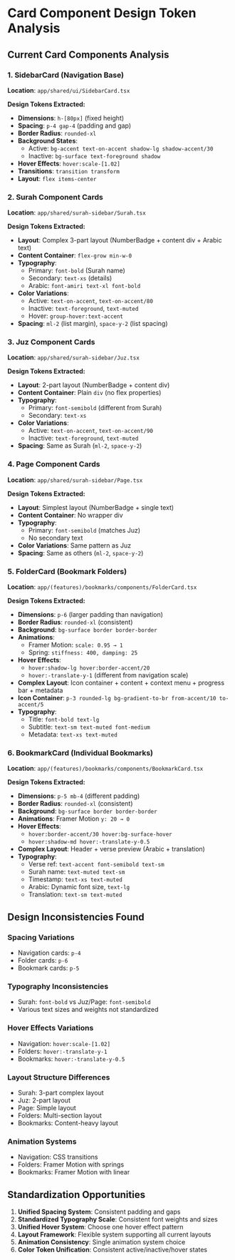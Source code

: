 # Card Component Design Token Analysis

## Current Card Components Analysis

### 1. SidebarCard (Navigation Base)

**Location**: `app/shared/ui/SidebarCard.tsx`

**Design Tokens Extracted:**

- **Dimensions**: `h-[80px]` (fixed height)
- **Spacing**: `p-4 gap-4` (padding and gap)
- **Border Radius**: `rounded-xl`
- **Background States**:
  - Active: `bg-accent text-on-accent shadow-lg shadow-accent/30`
  - Inactive: `bg-surface text-foreground shadow`
- **Hover Effects**: `hover:scale-[1.02]`
- **Transitions**: `transition transform`
- **Layout**: `flex items-center`

### 2. Surah Component Cards

**Location**: `app/shared/surah-sidebar/Surah.tsx`

**Design Tokens Extracted:**

- **Layout**: Complex 3-part layout (NumberBadge + content div + Arabic text)
- **Content Container**: `flex-grow min-w-0`
- **Typography**:
  - Primary: `font-bold` (Surah name)
  - Secondary: `text-xs` (details)
  - Arabic: `font-amiri text-xl font-bold`
- **Color Variations**:
  - Active: `text-on-accent`, `text-on-accent/80`
  - Inactive: `text-foreground`, `text-muted`
  - Hover: `group-hover:text-accent`
- **Spacing**: `ml-2` (list margin), `space-y-2` (list spacing)

### 3. Juz Component Cards

**Location**: `app/shared/surah-sidebar/Juz.tsx`

**Design Tokens Extracted:**

- **Layout**: 2-part layout (NumberBadge + content div)
- **Content Container**: Plain `div` (no flex properties)
- **Typography**:
  - Primary: `font-semibold` (different from Surah)
  - Secondary: `text-xs`
- **Color Variations**:
  - Active: `text-on-accent`, `text-on-accent/90`
  - Inactive: `text-foreground`, `text-muted`
- **Spacing**: Same as Surah (`ml-2`, `space-y-2`)

### 4. Page Component Cards

**Location**: `app/shared/surah-sidebar/Page.tsx`

**Design Tokens Extracted:**

- **Layout**: Simplest layout (NumberBadge + single text)
- **Content Container**: No wrapper div
- **Typography**:
  - Primary: `font-semibold` (matches Juz)
  - No secondary text
- **Color Variations**: Same pattern as Juz
- **Spacing**: Same as others (`ml-2`, `space-y-2`)

### 5. FolderCard (Bookmark Folders)

**Location**: `app/(features)/bookmarks/components/FolderCard.tsx`

**Design Tokens Extracted:**

- **Dimensions**: `p-6` (larger padding than navigation)
- **Border Radius**: `rounded-xl` (consistent)
- **Background**: `bg-surface border border-border`
- **Animations**:
  - Framer Motion: `scale: 0.95 → 1`
  - Spring: `stiffness: 400, damping: 25`
- **Hover Effects**:
  - `hover:shadow-lg hover:border-accent/20`
  - `hover:-translate-y-1` (different from navigation scale)
- **Complex Layout**: Icon container + content + context menu + progress bar + metadata
- **Icon Container**: `p-3 rounded-lg bg-gradient-to-br from-accent/10 to-accent/5`
- **Typography**:
  - Title: `font-bold text-lg`
  - Subtitle: `text-sm text-muted font-medium`
  - Metadata: `text-xs text-muted`

### 6. BookmarkCard (Individual Bookmarks)

**Location**: `app/(features)/bookmarks/components/BookmarkCard.tsx`

**Design Tokens Extracted:**

- **Dimensions**: `p-5 mb-4` (different padding)
- **Border Radius**: `rounded-xl` (consistent)
- **Background**: `bg-surface border border-border`
- **Animations**: Framer Motion `y: 20 → 0`
- **Hover Effects**:
  - `hover:border-accent/30 hover:bg-surface-hover`
  - `hover:shadow-md hover:-translate-y-0.5`
- **Complex Layout**: Header + verse preview (Arabic + translation)
- **Typography**:
  - Verse ref: `text-accent font-semibold text-sm`
  - Surah name: `text-muted text-sm`
  - Timestamp: `text-xs text-muted`
  - Arabic: Dynamic font size, `text-lg`
  - Translation: `text-sm text-muted`

## Design Inconsistencies Found

### Spacing Variations

- Navigation cards: `p-4`
- Folder cards: `p-6`
- Bookmark cards: `p-5`

### Typography Inconsistencies

- Surah: `font-bold` vs Juz/Page: `font-semibold`
- Various text sizes and weights not standardized

### Hover Effects Variations

- Navigation: `hover:scale-[1.02]`
- Folders: `hover:-translate-y-1`
- Bookmarks: `hover:-translate-y-0.5`

### Layout Structure Differences

- Surah: 3-part complex layout
- Juz: 2-part layout
- Page: Simple layout
- Folders: Multi-section layout
- Bookmarks: Content-heavy layout

### Animation Systems

- Navigation: CSS transitions
- Folders: Framer Motion with springs
- Bookmarks: Framer Motion with linear

## Standardization Opportunities

1. **Unified Spacing System**: Consistent padding and gaps
2. **Standardized Typography Scale**: Consistent font weights and sizes
3. **Unified Hover System**: Choose one hover effect pattern
4. **Layout Framework**: Flexible system supporting all current layouts
5. **Animation Consistency**: Single animation system choice
6. **Color Token Unification**: Consistent active/inactive/hover states

